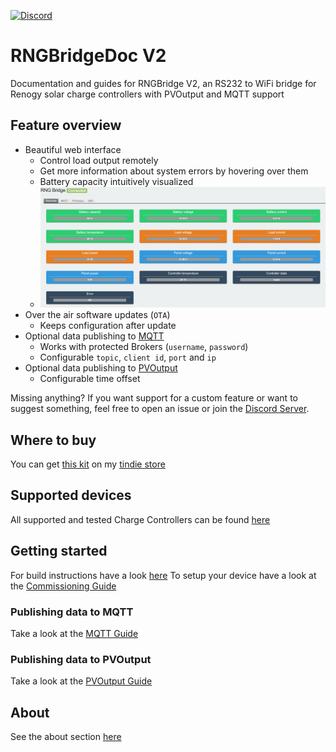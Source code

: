 [![Discord](https://img.shields.io/discord/781219798931603527.svg?label=enwi&logo=discord&logoColor=ffffff&color=7389D8&labelColor=6A7EC2)](https://discord.gg/YxVyJWX62h)

# RNGBridgeDoc V2
Documentation and guides for RNGBridge V2, an RS232 to WiFi bridge for Renogy solar charge controllers with PVOutput and MQTT support
<!-- ![pcb](https://github.com/enwi/RNGBridgeDoc/blob/main/images/populated_pcb.jpg) -->

## Feature overview
 - Beautiful web interface
    - Control load output remotely
    - Get more information about system errors by hovering over them
    - Battery capacity intuitively visualized
    - ![web interface](https://github.com/enwi/RNGBridgeDoc/blob/main/images/webinterface.png)
 - Over the air software updates (`OTA`)
   - Keeps configuration after update
 - Optional data publishing to [MQTT](https://en.wikipedia.org/wiki/MQTT)
    - Works with protected Brokers (`username`, `password`)
    - Configurable `topic`, `client id`, `port` and `ip`
 - Optional data publishing to [PVOutput](https://pvoutput.org)
    - Configurable time offset

Missing anything? If you want support for a custom feature or want to suggest something, feel free to open an issue or join the [Discord Server](https://discord.gg/YxVyJWX62h).

## Where to buy
You can get [this kit](https://www.tindie.com/products/21360/) on my [tindie store](https://www.tindie.com/stores/enwi/#store-section-products)

## Supported devices
All supported and tested Charge Controllers can be found [here](https://github.com/enwi/RNGBridgeDoc/blob/main/controllers.md)

## Getting started
For build instructions have a look [here](https://github.com/enwi/RNGBridgeDoc/blob/main/soldering.md)
To setup your device have a look at the [Commissioning Guide](https://github.com/enwi/RNGBridgeDoc/blob/main/comissioning.md)

### Publishing data to MQTT
Take a look at the [MQTT Guide](https://github.com/enwi/RNGBridgeDoc/blob/main/mqtt.md)

### Publishing data to PVOutput
Take a look at the [PVOutput Guide](https://github.com/enwi/RNGBridgeDoc/blob/main/pvoutput.md)

## About
See the about section [here](https://github.com/enwi/RNGBridgeDoc/blob/main/about.md)
